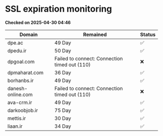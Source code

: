 # SSL expiration monitoring

**Checked on 2025-04-30 04:46**

| Domain | Remained | Status       |
|--------|----------|--------------|
| dpe.ac     | 49 Day   | ✅ |
| dpedu.ir     | 50 Day   | ✅ |
| dpgoal.com     | Failed to connect: Connection timed out (110)       | ❌ |
| dpmaharat.com     | 36 Day   | ✅ |
| borhanbs.ir     | 49 Day   | ✅ |
| danesh-online.com     | Failed to connect: Connection timed out (110)       | ❌ |
| ava-crm.ir     | 49 Day   | ✅ |
| darkoobjob.ir     | 75 Day   | ✅ |
| mettis.ir     | 30 Day   | ✅ |
| liaan.ir     | 34 Day   | ✅ |
